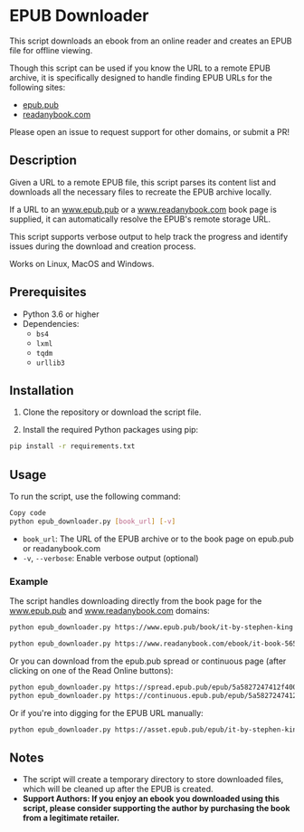 # EPUB Downloader

This script downloads an ebook from an online reader and creates an EPUB file for offline viewing.

Though this script can be used if you know the URL to a remote EPUB archive, it is specifically designed to handle finding EPUB URLs for the following sites:
- [epub.pub](https://www.epub.pub/)
- [readanybook.com](https://www.readanybook.com)
 
Please open an issue to request support for other domains, or submit a PR!


## Description

Given a URL to a remote EPUB file, this script parses its content list and downloads all the necessary files to recreate the EPUB archive locally.

If a URL to an www.epub.pub or a www.readanybook.com book page is supplied, it can automatically resolve the EPUB's remote storage URL.

This script supports verbose output to help track the progress and identify issues during the download and creation process.

Works on Linux, MacOS and Windows.

## Prerequisites

- Python 3.6 or higher
- Dependencies:
    - `bs4`
    - `lxml`
    - `tqdm`
    - `urllib3`

## Installation

1. Clone the repository or download the script file.

2. Install the required Python packages using pip:

```bash
pip install -r requirements.txt
```

## Usage

To run the script, use the following command:

```bash
Copy code
python epub_downloader.py [book_url] [-v]
```

- `book_url`: The URL of the EPUB archive or to the book page on epub.pub or readanybook.com
- `-v`, `--verbose`: Enable verbose output (optional)

### Example

The script handles downloading directly from the book page for the www.epub.pub and www.readanybook.com domains:
```bash
python epub_downloader.py https://www.epub.pub/book/it-by-stephen-king -v
```
```bash
python epub_downloader.py https://www.readanybook.com/ebook/it-book-565296 -v
```

Or you can download from the epub.pub spread or continuous page (after clicking on one of the Read Online buttons):
```bash
python epub_downloader.py https://spread.epub.pub/epub/5a5827247412f4000781f18e -v
python epub_downloader.py https://continuous.epub.pub/epub/5a5827247412f4000781f18e -v
```

Or if you're into digging for the EPUB URL manually:
```bash
python epub_downloader.py https://asset.epub.pub/epub/it-by-stephen-king-1.epub -v
```

## Notes

- The script will create a temporary directory to store downloaded files, which will be cleaned up after the EPUB is created.
- **Support Authors: If you enjoy an ebook you downloaded using this script, please consider supporting the author by purchasing the book from a legitimate retailer.**
